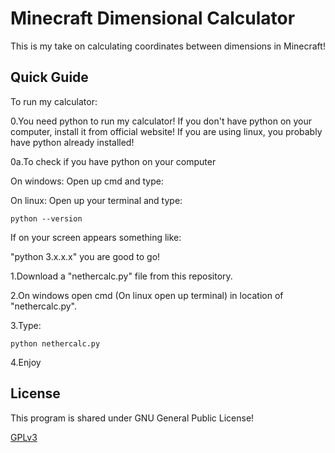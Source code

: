 
# Minecraft Dimensional Calculator

This is my take on calculating coordinates between dimensions in Minecraft!




## Quick Guide

To run my calculator: 

0.You need python to run my calculator!
If you don't have python on your computer, install it from official website!
If you are using linux, you probably have python already installed!

0a.To check if you have python on your computer 

On windows: Open up cmd and type:

On linux: Open up your terminal
and type:

    python --version
If on your screen appears something like: 

"python 3.x.x.x" you are good to go!

1.Download a "nethercalc.py" file from this repository.

2.On windows open cmd (On linux open up terminal)
in location of "nethercalc.py".

3.Type:

    python nethercalc.py

4.Enjoy
## License

This program is shared under 
GNU General Public License!

[GPLv3](https://choosealicense.com/licenses/gpl-3.0/)



